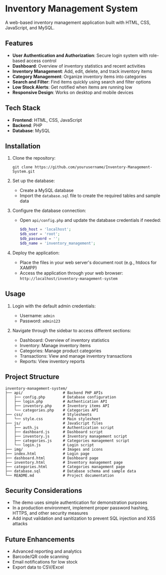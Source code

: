 # Inventory Management System

A web-based inventory management application built with HTML, CSS, JavaScript, and MySQL.

## Features

- **User Authentication and Authorization**: Secure login system with role-based access control
- **Dashboard**: Overview of inventory statistics and recent activities
- **Inventory Management**: Add, edit, delete, and track inventory items
- **Category Management**: Organize inventory items into categories
- **Search and Filter**: Find items quickly using search and filter options
- **Low Stock Alerts**: Get notified when items are running low
- **Responsive Design**: Works on desktop and mobile devices

## Tech Stack

- **Frontend**: HTML, CSS, JavaScript
- **Backend**: PHP
- **Database**: MySQL

## Installation

1. Clone the repository:

   ```
   git clone https://github.com/yourusername/Inventory-Management-System.git
   ```

2. Set up the database:

   - Create a MySQL database
   - Import the `database.sql` file to create the required tables and sample data

3. Configure the database connection:

   - Open `api/config.php` and update the database credentials if needed:
     ```php
     $db_host = 'localhost';
     $db_user = 'root';
     $db_password = '';
     $db_name = 'inventory_management';
     ```

4. Deploy the application:
   - Place the files in your web server's document root (e.g., htdocs for XAMPP)
   - Access the application through your web browser: `http://localhost/inventory-management-system`

## Usage

1. Login with the default admin credentials:

   - Username: `admin`
   - Password: `admin123`

2. Navigate through the sidebar to access different sections:
   - Dashboard: Overview of inventory statistics
   - Inventory: Manage inventory items
   - Categories: Manage product categories
   - Transactions: View and manage inventory transactions
   - Reports: View inventory reports

## Project Structure

```
inventory-management-system/
├── api/                  # Backend PHP APIs
│   ├── config.php        # Database configuration
│   ├── login.php         # Authentication API
│   ├── inventory.php     # Inventory items API
│   └── categories.php    # Categories API
├── css/                  # Stylesheets
│   └── style.css         # Main stylesheet
├── js/                   # JavaScript files
│   ├── auth.js           # Authentication script
│   ├── dashboard.js      # Dashboard script
│   ├── inventory.js      # Inventory management script
│   ├── categories.js     # Categories management script
│   └── login.js          # Login script
├── img/                  # Images and icons
├── index.html            # Login page
├── dashboard.html        # Dashboard page
├── inventory.html        # Inventory management page
├── categories.html       # Categories management page
├── database.sql          # Database schema and sample data
└── README.md             # Project documentation
```

## Security Considerations

- The demo uses simple authentication for demonstration purposes
- In a production environment, implement proper password hashing, HTTPS, and other security measures
- Add input validation and sanitization to prevent SQL injection and XSS attacks

## Future Enhancements

- Advanced reporting and analytics
- Barcode/QR code scanning
- Email notifications for low stock
- Export data to CSV/Excel
